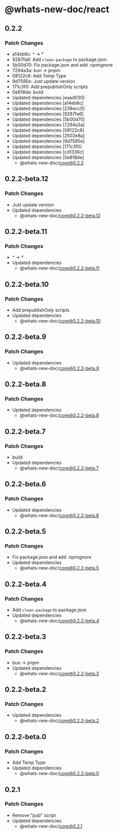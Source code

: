 # @whats-new-doc/react

## 0.2.2

### Patch Changes

- a14eb6c: ^ -> \*
- 9287fa6: Add `clean-package` to package.json
- 5b00d70: Fix package.json and add .npmignore
- 7294a3a: bun -> pnpm
- 08122c6: Add Temp Type
- 9d7585e: Just update version
- 171c3f0: Add prepublishOnly scripts
- 0e918de: build
- Updated dependencies [eaad030]
- Updated dependencies [a14eb6c]
- Updated dependencies [238ecc0]
- Updated dependencies [9287fa6]
- Updated dependencies [5b00d70]
- Updated dependencies [7294a3a]
- Updated dependencies [08122c6]
- Updated dependencies [2502e8a]
- Updated dependencies [9d7585e]
- Updated dependencies [171c3f0]
- Updated dependencies [cd1336c]
- Updated dependencies [0e918de]
  - @whats-new-doc/core@0.2.2

## 0.2.2-beta.12

### Patch Changes

- Just update version
- Updated dependencies
  - @whats-new-doc/core@0.2.2-beta.12

## 0.2.2-beta.11

### Patch Changes

- ^ -> \*
- Updated dependencies
  - @whats-new-doc/core@0.2.2-beta.11

## 0.2.2-beta.10

### Patch Changes

- Add prepublishOnly scripts
- Updated dependencies
  - @whats-new-doc/core@0.2.2-beta.10

## 0.2.2-beta.9

### Patch Changes

- Updated dependencies
  - @whats-new-doc/core@0.2.2-beta.9

## 0.2.2-beta.8

### Patch Changes

- Updated dependencies
  - @whats-new-doc/core@0.2.2-beta.8

## 0.2.2-beta.7

### Patch Changes

- build
- Updated dependencies
  - @whats-new-doc/core@0.2.2-beta.7

## 0.2.2-beta.6

### Patch Changes

- Updated dependencies
  - @whats-new-doc/core@0.2.2-beta.6

## 0.2.2-beta.5

### Patch Changes

- Fix package.json and add .npmignore
- Updated dependencies
  - @whats-new-doc/core@0.2.2-beta.5

## 0.2.2-beta.4

### Patch Changes

- Add `clean-package` to package.json
- Updated dependencies
  - @whats-new-doc/core@0.2.2-beta.4

## 0.2.2-beta.3

### Patch Changes

- bun -> pnpm
- Updated dependencies
  - @whats-new-doc/core@0.2.2-beta.3

## 0.2.2-beta.2

### Patch Changes

- Updated dependencies
  - @whats-new-doc/core@0.2.2-beta.2

## 0.2.2-beta.0

### Patch Changes

- Add Temp Type
- Updated dependencies
  - @whats-new-doc/core@0.2.2-beta.0

## 0.2.1

### Patch Changes

- Remove "pub" script
- Updated dependencies
  - @whats-new-doc/core@0.2.1
